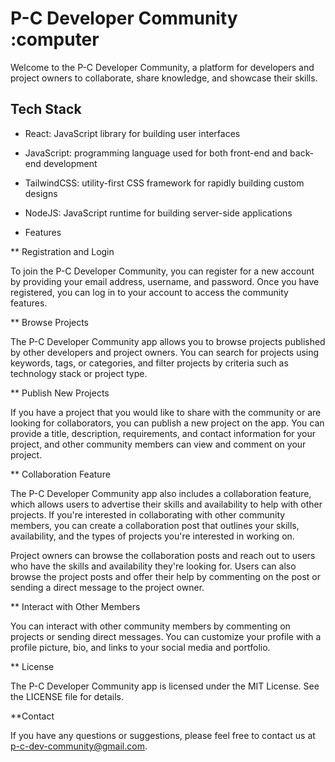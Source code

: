 # P-C Developer Community :computer

Welcome to the P-C Developer Community, a platform for developers and project owners to collaborate, share knowledge, and showcase their skills.

## Tech Stack

* React: JavaScript library for building user interfaces
* JavaScript: programming language used for both front-end and back-end development
* TailwindCSS: utility-first CSS framework for rapidly building custom designs
* NodeJS: JavaScript runtime for building server-side applications

* Features

** Registration and Login

To join the P-C Developer Community, you can register for a new account by providing your email address, username, and password. Once you have registered, you can log in to your account to access the community features.

** Browse Projects

The P-C Developer Community app allows you to browse projects published by other developers and project owners. You can search for projects using keywords, tags, or categories, and filter projects by criteria such as technology stack or project type.

** Publish New Projects

If you have a project that you would like to share with the community or are looking for collaborators, you can publish a new project on the app. You can provide a title, description, requirements, and contact information for your project, and other community members can view and comment on your project.

** Collaboration Feature

The P-C Developer Community app also includes a collaboration feature, which allows users to advertise their skills and availability to help with other projects. If you're interested in collaborating with other community members, you can create a collaboration post that outlines your skills, availability, and the types of projects you're interested in working on.

Project owners can browse the collaboration posts and reach out to users who have the skills and availability they're looking for. Users can also browse the project posts and offer their help by commenting on the post or sending a direct message to the project owner.

** Interact with Other Members

You can interact with other community members by commenting on projects or sending direct messages. You can customize your profile with a profile picture, bio, and links to your social media and portfolio.

** License

The P-C Developer Community app is licensed under the MIT License. See the LICENSE file for details.

**Contact

If you have any questions or suggestions, please feel free to contact us at p-c-dev-community@gmail.com.